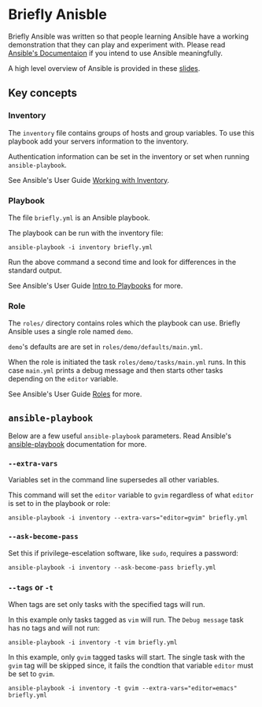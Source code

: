 # Briefly Anisble

Briefly Ansible was written so that people learning Ansible have a working demonstration that they can play and experiment with. Please read [Ansible's Documentaion](https://docs.ansible.com/) if you intend to use Ansible meaningfully.

A high level overview of Ansible is provided in these [slides](https://eslerm.github.io/briefly-ansible/).

## Key concepts

### Inventory

The `inventory` file contains groups of hosts and group variables. To use this playbook add your servers information to the inventory.

Authentication information can be set in the inventory or set when running `ansible-playbook`.

See Ansible's User Guide [Working with Inventory](https://docs.ansible.com/ansible/latest/user_guide/intro_inventory.html).

### Playbook

The file `briefly.yml` is an Ansible playbook.

The playbook can be run with the inventory file:
```
ansible-playbook -i inventory briefly.yml
```

Run the above command a second time and look for differences in the standard output.

See Ansible's User Guide [Intro to Playbooks](https://docs.ansible.com/ansible/latest/user_guide/playbooks.html) for more.

### Role

The `roles/` directory contains roles which the playbook can use. Briefly Ansible uses a single role named `demo`.

`demo`'s defaults are are set in `roles/demo/defaults/main.yml`. 

When the role is initiated the task `roles/demo/tasks/main.yml` runs. In this case `main.yml` prints a debug message and then starts other tasks depending on the `editor` variable.

See Ansible's User Guide [Roles](https://docs.ansible.com/ansible/latest/user_guide/playbooks_reuse_roles.html) for more.

## `ansible-playbook` 

Below are a few useful `ansible-playbook` parameters. Read Ansible's [ansible-playbook](https://docs.ansible.com/ansible/latest/cli/ansible-playbook.html) documentation for more.

### `--extra-vars`

Variables set in the command line supersedes all other variables.

This command will set the `editor` variable to `gvim` regardless of what `editor` is set to in the playbook or role:
```
ansible-playbook -i inventory --extra-vars="editor=gvim" briefly.yml
```

### `--ask-become-pass`

Set this if privilege-escelation software, like `sudo`, requires a password:
```
ansible-playbook -i inventory --ask-become-pass briefly.yml
```

### `--tags` or `-t`

When tags are set only tasks with the specified tags will run.


In this example only tasks tagged as `vim` will run. The `Debug message` task has no tags and will not run:
```
ansible-playbook -i inventory -t vim briefly.yml
```

In this example, only `gvim` tagged tasks will start. The single task with the `gvim` tag will be skipped since, it fails the condtion that variable `editor` must be set to `gvim`.
```
ansible-playbook -i inventory -t gvim --extra-vars="editor=emacs" briefly.yml
```
